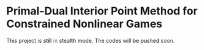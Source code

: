 # Primal-Dual Interior Point Method for Constrained Nonlinear Games

This project is still in stealth mode. The codes will be pushed soon.
